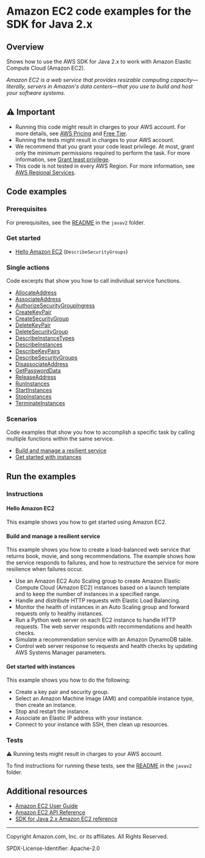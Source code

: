 # Amazon EC2 code examples for the SDK for Java 2.x

## Overview

Shows how to use the AWS SDK for Java 2.x to work with Amazon Elastic Compute Cloud (Amazon EC2).

<!--custom.overview.start-->
<!--custom.overview.end-->

_Amazon EC2 is a web service that provides resizable computing capacity—literally, servers in Amazon's data centers—that you use to build and host your software systems._

## ⚠ Important

* Running this code might result in charges to your AWS account. For more details, see [AWS Pricing](https://aws.amazon.com/pricing/) and [Free Tier](https://aws.amazon.com/free/).
* Running the tests might result in charges to your AWS account.
* We recommend that you grant your code least privilege. At most, grant only the minimum permissions required to perform the task. For more information, see [Grant least privilege](https://docs.aws.amazon.com/IAM/latest/UserGuide/best-practices.html#grant-least-privilege).
* This code is not tested in every AWS Region. For more information, see [AWS Regional Services](https://aws.amazon.com/about-aws/global-infrastructure/regional-product-services).

<!--custom.important.start-->
<!--custom.important.end-->

## Code examples

### Prerequisites

For prerequisites, see the [README](../../README.md#Prerequisites) in the `javav2` folder.


<!--custom.prerequisites.start-->
<!--custom.prerequisites.end-->

### Get started

- [Hello Amazon EC2](src/main/java/com/example/ec2/EC2Scenario.java#L556) (`DescribeSecurityGroups`)


### Single actions

Code excerpts that show you how to call individual service functions.

- [AllocateAddress](src/main/java/com/example/ec2/EC2Scenario.java#L350)
- [AssociateAddress](src/main/java/com/example/ec2/EC2Scenario.java#L331)
- [AuthorizeSecurityGroupIngress](src/main/java/com/example/ec2/EC2Scenario.java#L577)
- [CreateKeyPair](src/main/java/com/example/ec2/EC2Scenario.java#L640)
- [CreateSecurityGroup](src/main/java/com/example/ec2/EC2Scenario.java#L577)
- [DeleteKeyPair](src/main/java/com/example/ec2/EC2Scenario.java#L281)
- [DeleteSecurityGroup](src/main/java/com/example/ec2/EC2Scenario.java#L233)
- [DescribeInstanceTypes](src/main/java/com/example/ec2/EC2Scenario.java#L471)
- [DescribeInstances](src/main/java/com/example/ec2/DescribeInstances.java#L6)
- [DescribeKeyPairs](src/main/java/com/example/ec2/EC2Scenario.java#L623)
- [DescribeSecurityGroups](src/main/java/com/example/ec2/EC2Scenario.java#L556)
- [DisassociateAddress](src/main/java/com/example/ec2/EC2Scenario.java#L314)
- [GetPasswordData](src/main/java/com/example/ec2/GetPasswordData.java#L5)
- [ReleaseAddress](src/main/java/com/example/ec2/EC2Scenario.java#L298)
- [RunInstances](src/main/java/com/example/ec2/CreateInstance.java#L6)
- [StartInstances](src/main/java/com/example/ec2/EC2Scenario.java#L368)
- [StopInstances](src/main/java/com/example/ec2/EC2Scenario.java#L391)
- [TerminateInstances](src/main/java/com/example/ec2/EC2Scenario.java#L250)

### Scenarios

Code examples that show you how to accomplish a specific task by calling multiple
functions within the same service.

- [Build and manage a resilient service](../../usecases/resilient_service/src/main/java/com/example/resilient/Main.java)
- [Get started with instances](src/main/java/com/example/ec2/EC2Scenario.java)


<!--custom.examples.start-->
<!--custom.examples.end-->

## Run the examples

### Instructions


<!--custom.instructions.start-->
<!--custom.instructions.end-->

#### Hello Amazon EC2

This example shows you how to get started using Amazon EC2.



#### Build and manage a resilient service

This example shows you how to create a load-balanced web service that returns book, movie, and song recommendations. The example shows how the service responds to failures, and how to restructure the service for more resilience when failures occur.

- Use an Amazon EC2 Auto Scaling group to create Amazon Elastic Compute Cloud (Amazon EC2) instances based on a launch template and to keep the number of instances in a specified range.
- Handle and distribute HTTP requests with Elastic Load Balancing.
- Monitor the health of instances in an Auto Scaling group and forward requests only to healthy instances.
- Run a Python web server on each EC2 instance to handle HTTP requests. The web server responds with recommendations and health checks.
- Simulate a recommendation service with an Amazon DynamoDB table.
- Control web server response to requests and health checks by updating AWS Systems Manager parameters.

<!--custom.scenario_prereqs.cross_ResilientService.start-->
<!--custom.scenario_prereqs.cross_ResilientService.end-->


<!--custom.scenarios.cross_ResilientService.start-->
<!--custom.scenarios.cross_ResilientService.end-->

#### Get started with instances

This example shows you how to do the following:

- Create a key pair and security group.
- Select an Amazon Machine Image (AMI) and compatible instance type, then create an instance.
- Stop and restart the instance.
- Associate an Elastic IP address with your instance.
- Connect to your instance with SSH, then clean up resources.

<!--custom.scenario_prereqs.ec2_Scenario_GetStartedInstances.start-->
<!--custom.scenario_prereqs.ec2_Scenario_GetStartedInstances.end-->


<!--custom.scenarios.ec2_Scenario_GetStartedInstances.start-->
<!--custom.scenarios.ec2_Scenario_GetStartedInstances.end-->

### Tests

⚠ Running tests might result in charges to your AWS account.


To find instructions for running these tests, see the [README](../../README.md#Tests)
in the `javav2` folder.



<!--custom.tests.start-->
<!--custom.tests.end-->

## Additional resources

- [Amazon EC2 User Guide](https://docs.aws.amazon.com/AWSEC2/latest/UserGuide/concepts.html)
- [Amazon EC2 API Reference](https://docs.aws.amazon.com/AWSEC2/latest/APIReference/Welcome.html)
- [SDK for Java 2.x Amazon EC2 reference](https://sdk.amazonaws.com/java/api/latest/software/amazon/awssdk/services/ec2/package-summary.html)

<!--custom.resources.start-->
<!--custom.resources.end-->

---

Copyright Amazon.com, Inc. or its affiliates. All Rights Reserved.

SPDX-License-Identifier: Apache-2.0